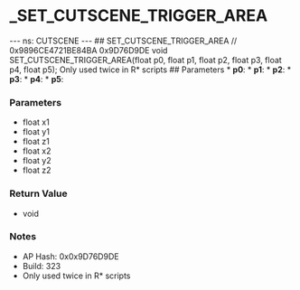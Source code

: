 # _SET_CUTSCENE_TRIGGER_AREA

--- ns: CUTSCENE --- ## SET_CUTSCENE_TRIGGER_AREA  // 0x9896CE4721BE84BA 0x9D76D9DE void SET_CUTSCENE_TRIGGER_AREA(float p0, float p1, float p2, float p3, float p4, float p5);  Only used twice in R* scripts  ## Parameters * **p0**: * **p1**: * **p2**: * **p3**: * **p4**: * **p5**:

### Parameters
* float x1
* float y1
* float z1
* float x2
* float y2
* float z2

### Return Value
* void

### Notes
* AP Hash: 0x0x9D76D9DE
* Build: 323
* Only used twice in R* scripts

